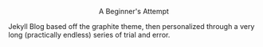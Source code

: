 
<bold><center>A Beginner's Attempt</bold></center> 

Jekyll Blog based off the graphite theme, then personalized through a very long (practically endless) series of trial and error.
